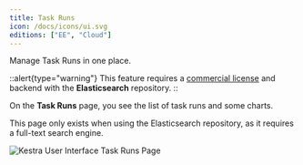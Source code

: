```yaml
---
title: Task Runs
icon: /docs/icons/ui.svg
editions: ["EE", "Cloud"]
---
```


Manage Task Runs in one place.

::alert{type="warning"}
This feature requires a [commercial license](/pricing) and backend with the **Elasticsearch** repository.
::

On the **Task Runs** page, you see the list of task runs and some charts.

This page only exists when using the Elasticsearch repository, as it requires a full-text search engine.

![Kestra User Interface Task Runs Page](/docs/user-interface-guide/24-EE-TaskRuns.png)